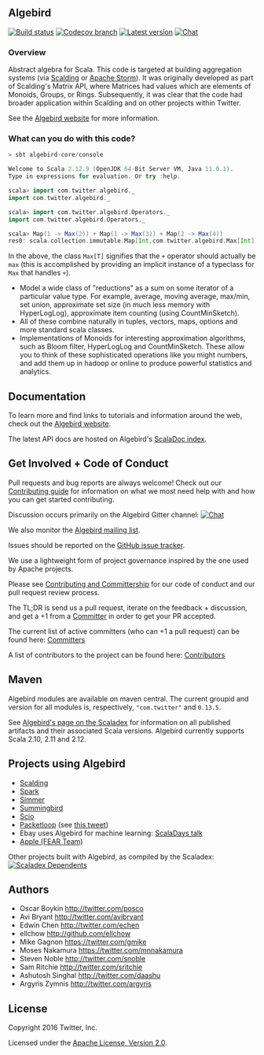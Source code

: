 ## Algebird

[![Build status](https://img.shields.io/travis/twitter/algebird/develop.svg)](http://travis-ci.org/twitter/algebird)
[![Codecov branch](https://img.shields.io/codecov/c/github/twitter/algebird/develop.svg?maxAge=3600)](https://codecov.io/github/twitter/algebird)
[![Latest version](https://index.scala-lang.org/twitter/algebird/algebird-core/latest.svg?color=orange)](https://index.scala-lang.org/twitter/algebird/algebird-core)
[![Chat](https://badges.gitter.im/twitter/algebird.svg)](https://gitter.im/twitter/algebird?utm_source=badge&utm_medium=badge&utm_campaign=pr-badge&utm_content=badge)

### Overview

Abstract algebra for Scala. This code is targeted at building aggregation systems (via [Scalding](https://github.com/twitter/scalding) or [Apache Storm](http://storm.apache.org/)). It was originally developed as part of Scalding's Matrix API, where Matrices had values which are elements of Monoids, Groups, or Rings. Subsequently, it was clear that the code had broader application within Scalding and on other projects within Twitter.

See the [Algebird website](https://twitter.github.io/algebird) for more information.

### What can you do with this code?

```scala
> sbt algebird-core/console

Welcome to Scala 2.12.9 (OpenJDK 64-Bit Server VM, Java 11.0.1).
Type in expressions for evaluation. Or try :help.

scala> import com.twitter.algebird._
import com.twitter.algebird._

scala> import com.twitter.algebird.Operators._
import com.twitter.algebird.Operators._

scala> Map(1 -> Max(2)) + Map(1 -> Max(3)) + Map(2 -> Max(4))
res0: scala.collection.immutable.Map[Int,com.twitter.algebird.Max[Int]] = Map(2 -> Max(4), 1 -> Max(3))
```

In the above, the class `Max[T]` signifies that the `+` operator should actually be `max` (this is accomplished by providing an implicit instance of a typeclass for `Max` that handles `+`).

- Model a wide class of "reductions" as a sum on some iterator of a particular value type. For example, average, moving average, max/min, set union, approximate set size (in much less memory with HyperLogLog), approximate item counting (using CountMinSketch).
- All of these combine naturally in tuples, vectors, maps, options and more standard scala classes.
- Implementations of Monoids for interesting approximation algorithms, such as Bloom filter, HyperLogLog and CountMinSketch. These allow you to think of these sophisticated operations like you might numbers, and add them up in hadoop or online to produce powerful statistics and analytics.

## Documentation

To learn more and find links to tutorials and information around the web, check out the [Algebird website](https://twitter.github.io/algebird).

The latest API docs are hosted on Algebird's [ScalaDoc index](https://twitter.github.io/algebird/api/).

## Get Involved + Code of Conduct

Pull requests and bug reports are always welcome! Check out our [Contributing guide](https://twitter.github.io/algebird/contributing.html) for information on what we most need help with and how you can get started contributing.

Discussion occurs primarily on the Algebird Gitter channel: [![Chat](https://badges.gitter.im/twitter/algebird.svg)](https://gitter.im/twitter/algebird?utm_source=badge&utm_medium=badge&utm_campaign=pr-badge&utm_content=badge)

We also monitor the [Algebird mailing list](https://groups.google.com/forum/#!forum/algebird).

Issues should be reported on the [GitHub issue tracker](https://github.com/twitter/algebird/issues).

We use a lightweight form of project governance inspired by the one used by Apache projects.

Please see [Contributing and Committership](https://github.com/twitter/analytics-infra-governance#contributing-and-committership) for our code of conduct and our pull request review process.

The TL;DR is send us a pull request, iterate on the feedback + discussion, and get a +1 from a [Committer](COMMITTERS.md) in order to get your PR accepted.

The current list of active committers (who can +1 a pull request) can be found here: [Committers](COMMITTERS.md)

A list of contributors to the project can be found here: [Contributors](https://github.com/twitter/algebird/graphs/contributors)

## Maven

Algebird modules are available on maven central. The current groupid and version for all modules is, respectively, `"com.twitter"` and  `0.13.5`.

See [Algebird's page on the Scaladex](https://index.scala-lang.org/twitter/algebird) for information on all published artifacts and their associated Scala versions. Algebird currently supports Scala 2.10, 2.11 and 2.12.

## Projects using Algebird

- [Scalding](http://github.com/twitter/scalding)
- [Spark](https://github.com/mesos/spark/pull/480)
- [Simmer](https://github.com/avibryant/simmer)
- [Summingbird](https://github.com/twitter/summingbird)
- [Scio](https://github.com/spotify/scio)
- [Packetloop](https://www.packetloop.com) (see [this tweet](https://twitter.com/cloudjunky/status/355073917720858626))
- Ebay uses Algebird for machine learning: [ScalaDays talk](http://www.slideshare.net/VitalyGordon/scalable-and-flexible-machine-learning-with-scala-linkedin)
- [Apple (FEAR Team)](https://news.ycombinator.com/item?id=16969118)

Other projects built with Algebird, as compiled by the Scaladex: [![Scaladex Dependents](https://index.scala-lang.org/count.svg?q=dependencies:twitter/algebird*&subject=scaladex:&color=blue&style=flat-square)](https://index.scala-lang.org/search?q=dependencies:twitter/algebird-core)

## Authors

* Oscar Boykin <http://twitter.com/posco>
* Avi Bryant <http://twitter.com/avibryant>
* Edwin Chen <http://twitter.com/echen>
* ellchow <http://github.com/ellchow>
* Mike Gagnon <https://twitter.com/gmike>
* Moses Nakamura <https://twitter.com/mnnakamura>
* Steven Noble <http://twitter.com/snoble>
* Sam Ritchie <http://twitter.com/sritchie>
* Ashutosh Singhal <http://twitter.com/daashu>
* Argyris Zymnis <http://twitter.com/argyris>

## License

Copyright 2016 Twitter, Inc.

Licensed under the [Apache License, Version 2.0](http://www.apache.org/licenses/LICENSE-2.0).
